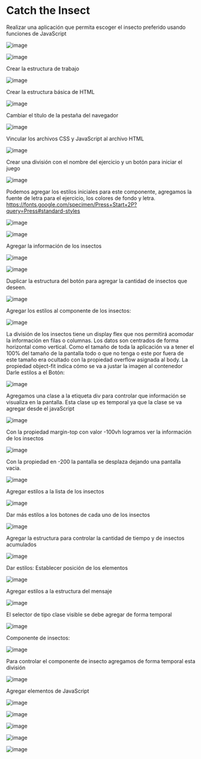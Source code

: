 
# Catch the Insect
Realizar una aplicación que permita escoger el insecto preferido usando funciones de JavaScript

![image](https://user-images.githubusercontent.com/30872921/135880061-615b2d53-c6e6-4e70-9e23-d11ea5ea3de5.png)

![image](https://user-images.githubusercontent.com/30872921/135883967-4f5ff53a-2dd9-4626-8078-071e8adaf987.png)

Crear la estructura de trabajo

 ![image](https://user-images.githubusercontent.com/30872921/135880094-2c2ff410-dabf-4e52-b790-a6ad91c4ab7f.png)

Crear la estructura básica de HTML 
 
 ![image](https://user-images.githubusercontent.com/30872921/135880134-4993544b-7b17-4d0f-bfc2-e1f0ec1a1590.png)

Cambiar el título de la pestaña del navegador
 
 ![image](https://user-images.githubusercontent.com/30872921/135880203-02f1defb-9161-4f6d-97e2-22fdc635aa8f.png)

Vincular los archivos CSS y JavaScript al archivo HTML

![image](https://user-images.githubusercontent.com/30872921/135880276-4579d2a7-0e23-466f-9b0d-d8dd64b0ed54.png)

Crear una división con el nombre del ejercicio y un botón para iniciar el juego
 
![image](https://user-images.githubusercontent.com/30872921/135880351-1de7319b-6fa2-4213-9e13-714712c57989.png)
 
Podemos agregar los estilos iniciales para este componente, agregamos la fuente de letra para el ejercicio, los colores de fondo y letra.
https://fonts.google.com/specimen/Press+Start+2P?query=Press#standard-styles 
 
![image](https://user-images.githubusercontent.com/30872921/135880418-e6b65324-9332-47b4-a1f8-cfe69a6fef90.png)

![image](https://user-images.githubusercontent.com/30872921/135880510-6c46219e-c9a6-4b4d-b0b5-65072dbe0ea4.png)

Agregar la información de los insectos

![image](https://user-images.githubusercontent.com/30872921/135880573-7fdc4e0a-11d1-47d7-9c23-a9b913a186e1.png)

![image](https://user-images.githubusercontent.com/30872921/135880641-a55bade8-0529-4e75-b103-1383efa61352.png)

Duplicar la estructura del botón para agregar la cantidad de insectos que deseen.

![image](https://user-images.githubusercontent.com/30872921/135880893-3d3393e8-a37e-4b28-aec9-18f82b119a37.png)

Agregar los estilos al componente de los insectos:
 
![image](https://user-images.githubusercontent.com/30872921/135880943-ba09419d-ed93-495d-a8cf-e2a4641d1051.png)

La división de los insectos tiene un display flex que nos permitirá acomodar la información en filas o columnas. Los datos son centrados de forma horizontal como vertical.
Como el tamaño de toda la aplicación va a tener el 100% del tamaño de la pantalla todo o que no tenga o este por fuera de este tamaño era ocultado con la propiedad overflow asignada al body.
La propiedad object-fit indica cómo se va a justar la imagen al contenedor
Darle estilos a el Botón:

![image](https://user-images.githubusercontent.com/30872921/135880982-3cae1e27-a68c-42c0-9dbc-cde857eba92a.png)

Agregamos una clase a la etiqueta div para controlar que información se visualiza en la pantalla. Esta clase up es temporal ya que la clase se va agregar desde el javaScript

![image](https://user-images.githubusercontent.com/30872921/135881027-c1fe1f1c-d097-4f33-8e8b-2be071682e7b.png)

Con la propiedad margin-top con valor -100vh logramos ver la información de los insectos 
 
 ![image](https://user-images.githubusercontent.com/30872921/135881077-de259267-226d-4d5c-aaf7-f6391f7c89bb.png)

Con la propiedad en -200 la pantalla se desplaza dejando una pantalla vacia.
 
![image](https://user-images.githubusercontent.com/30872921/135881129-3631752b-41b7-4433-ac81-6997706fbef8.png)

Agregar estilos a la lista de los insectos

![image](https://user-images.githubusercontent.com/30872921/135881241-df3168b4-f6cb-4535-a48c-a2116fdae7be.png)

Dar más estilos a los botones de cada uno de los insectos
 
![image](https://user-images.githubusercontent.com/30872921/135881293-d91a48c6-d423-490b-bb3a-ae7bf4aec976.png)

Agregar la estructura para controlar la cantidad de tiempo y de insectos acumulados

![image](https://user-images.githubusercontent.com/30872921/135881345-e79c3f0f-86cb-4886-8d00-b88e7ae3327d.png)

Dar estilos:
Establecer posición de los elementos

![image](https://user-images.githubusercontent.com/30872921/135881392-029ad6be-25bf-4762-a86e-85cfcf263eb3.png)

Agregar estilos a la estructura del mensaje
 
![image](https://user-images.githubusercontent.com/30872921/135881459-00349e26-77a0-489a-8418-d90897778508.png)

El selector de tipo clase visible se debe agregar de forma temporal 

![image](https://user-images.githubusercontent.com/30872921/135881623-7351f67a-db09-4a72-9a02-c48a3da99c6b.png)

Componente de insectos:
 
![image](https://user-images.githubusercontent.com/30872921/135882938-478aaaa3-0163-4d81-9327-2153f65ace39.png)


Para controlar el componente de insecto agregamos de forma temporal esta división 
 
![image](https://user-images.githubusercontent.com/30872921/135882984-a2faf8e4-e7bf-4928-b93d-28a294fe9549.png)

Agregar elementos de JavaScript
 
![image](https://user-images.githubusercontent.com/30872921/135883039-2fc1ffdf-47da-40a9-be89-e46f2b6ef29d.png)

![image](https://user-images.githubusercontent.com/30872921/135883097-5a0b256d-8286-44e4-879b-00f224887f21.png)

![image](https://user-images.githubusercontent.com/30872921/135883139-d44b86ce-36b4-4217-8cfd-916ef104b360.png)

![image](https://user-images.githubusercontent.com/30872921/135883175-bcef4c7d-8391-4a5f-9915-5b191893c301.png)

![image](https://user-images.githubusercontent.com/30872921/135883215-887dff5b-4f74-4be5-aeae-0a6fdf2c068e.png)


 
 

 




